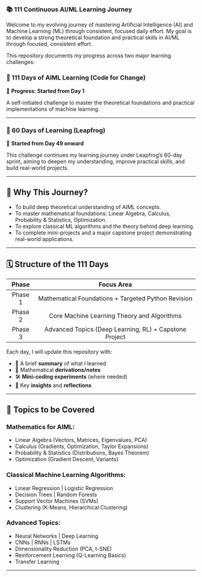 ### 📚 111 Continuous AI/ML Learning Journey

Welcome to my evolving journey of mastering Artificial Intelligence (AI) and Machine Learning (ML) through consistent, focused daily effort.
My goal is to develop a strong theoretical foundation and practical skills in AI/ML through focused, consistent effort.

This repository documents my progress across two major learning challenges: 

### 🔹 111 Days of AIML Learning (Code for Change)
📅 **Progress: Started from Day 1**

A self-initiated challenge to master the theoretical foundations and practical implementations of machine learning.

---

### 🔹 60 Days of Learning (Leapfrog)
📅 **Started from Day 49 onward**

This challenge continues my learning journey under Leapfrog’s 60-day sprint, aiming to deepen my understanding, improve practical skills, and build real-world projects.

---

## 🚀 Why This Journey?

- To build deep theoretical understanding of AIML concepts.
- To master mathematical foundations: Linear Algebra, Calculus, Probability & Statistics, Optimization.
- To explore classical ML algorithms and the theory behind deep learning.
- To complete mini-projects and a major capstone project demonstrating real-world applications.

---

## 🗓️ Structure of the 111 Days

| Phase    |  Focus Area                                             |
|:--------:|:-------------------------------------------------------:|
| Phase 1  |  Mathematical Foundations + Targeted Python Revision    |
| Phase 2  |  Core Machine Learning Theory and Algorithms            |
| Phase 3  |  Advanced Topics (Deep Learning, RL) + Capstone Project |

Each day, I will update this repository with:
- 📄 A brief **summary** of what I learned
- 🧮 Mathematical **derivations/notes**
- 🛠️ **Mini-coding experiments** (where needed)
- 🎯 Key **insights** and **reflections**

---

## 🧠 Topics to be Covered

### Mathematics for AIML:
- Linear Algebra (Vectors, Matrices, Eigenvalues, PCA)
- Calculus (Gradients, Optimization, Taylor Expansions)
- Probability & Statistics (Distributions, Bayes Theorem)
- Optimization (Gradient Descent, Variants)

### Classical Machine Learning Algorithms:
- Linear Regression | Logistic Regression
- Decision Trees | Random Forests
- Support Vector Machines (SVMs)
- Clustering (K-Means, Hierarchical Clustering)

### Advanced Topics:
- Neural Networks | Deep Learning
- CNNs | RNNs | LSTMs
- Dimensionality Reduction (PCA, t-SNE)
- Reinforcement Learning (Q-Learning Basics)
- Transfer Learning

---
